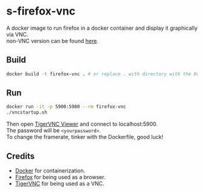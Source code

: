 # s-firefox-vnc
A docker image to run firefox in a docker container and display it graphically via VNC.  
non-VNC version can be found [here](https://github.com/ivkei/s-firefox).  

## Build
```sh
docker build -t firefox-vnc . # or replace . with directory with the Dockerfile
```

## Run
```sh
docker run -it -p 5900:5900 --rm firefox-vnc
./vncstartup.sh
```
Then open [TigerVNC Viewer](https://github.com/TigerVNC/tigervnc) and connect to localhost:5900.  
The password will be `<yourpassword>`.  
To change the framerate, tinker with the Dockerfile, good luck!  

## Credits
* [Docker](https://www.docker.com/) for containerization.  
* [Firefox](https://github.com/mozilla) for being used as a browser.  
* [TigerVNC](https://github.com/TigerVNC/tigervnc) for being used as a VNC.  
